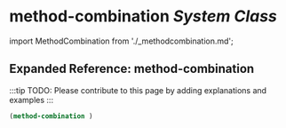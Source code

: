 # **method-combination** *System Class*

import MethodCombination from './_methodcombination.md';

<MethodCombination />

## Expanded Reference: method-combination

:::tip
TODO: Please contribute to this page by adding explanations and examples
:::

```lisp
(method-combination )
```
